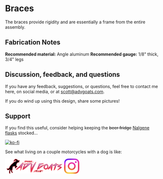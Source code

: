 # Braces

The braces provide rigidity and are essentially a frame from the entire assembly.

## Fabrication Notes

**Recommended material:** Angle aluminum
**Recommended gauge:** 1/8" thick, 3/4" legs

## Discussion, feedback, and questions

If you have any feedback, suggestions, or questions, feel free to contact me here, on social media, or at scott@advgoats.com.

If you do wind up using this design, share some pictures!

## Support

If you find this useful, consider helping keeping the ~~beer fridge~~ [Nalgene flasks](https://nalgene.com/product/10oz-flask/) stocked...

[![ko-fi](https://ko-fi.com/img/githubbutton_sm.svg)](https://ko-fi.com/N4N86PBC2)

See what living on a couple motorcycles with a dog is like:

[![advgoats.com](../../tower/images/assets/advgoats.png)](https://advgoats.com) [![Instagram](tower/images/assets/Instagram_Glyph_Gradient.png)](https://www.instagram.com/surak_and_scott)